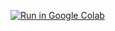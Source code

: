  [![Run in Google Colab](https://img.shields.io/badge/Run%20in%20Google%20Colab-blue?style=for-the-badge&logo=googlecolab)](https://colab.research.google.com/drive/1cUF3NhLj8oUEbx274gjX9z-7GX1s3fJ-#scrollTo=bosr_QBJwaVL)
